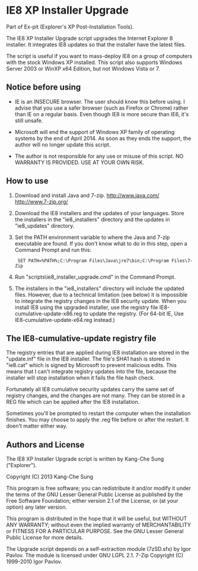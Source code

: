 IE8 XP Installer Upgrade
========================

Part of Ex-pit (Explorer's XP Post-Installation Tools).

The IE8 XP Installer Upgrade script upgrades the Internet Explorer 8 
installer. It integrates IE8 updates so that the installer have the latest 
files.

The script is useful if you want to mass-deploy IE8 on a group of computers 
with the stock Windows XP installed. This script also supports Windows Server 
2003 or WinXP x64 Edition, but not Windows Vista or 7.

Notice before using
-------------------

* IE is an INSECURE browser. The user should know this before using. I advise 
  that you use a safer browser (such as Firefox or Chrome) rather than IE on 
  a regular basis. Even though IE8 is more secure than IE6, it's still unsafe.

* Microsoft will end the support of Windows XP family of operating systems by 
  the end of April 2014. As soon as they ends the support, the author will no 
  longer update this script.
  
* The author is not responsible for any use or misuse of this script. NO 
  WARRANTY IS PROVIDED. USE AT YOUR OWN RISK.
  
How to use
----------

1. Download and install Java and 7-zip.
   <http://www.java.com/> <http://www.7-zip.org/>

2. Download the IE8 installers and the updates of your languages.
   Store the installers in the "ie8_installers" directory and the updates in 
   "ie8_updates" directory.

3. Set the PATH environment variable to where the Java and 7-zip executable 
   are found. If you don't know what to do in this step, open a Command 
   Prompt and run this:

        SET PATH=%PATH%;C:\Program Files\Java\jre7\bin;C:\Program Files\7-Zip

4. Run "scripts\ie8_installer_upgrade.cmd" in the Command Prompt.

5. The installers in the "ie8_installers" directory will include the updated 
   files. However, due to a technical limitation (see below) it is impossible 
   to integrate the registry changes in the IE8 security update. When you 
   install IE8 using the upgraded installer, use the registry file 
   IE8-cumulative-update-x86.reg to update the registry. (For 64-bit IE, Use 
   IE8-cumulative-update-x64.reg instead.)

The IE8-cumulative-update registry file
---------------------------------------

The registry entries that are applied during IE8 installation are stored in 
the "update.inf" file in the IE8 installer. The file's SHA1 hash is stored in 
"ie8.cat" which is signed by Microsoft to prevent malicious edits. This means 
that I can't integrate registry updates into the file, because the installer 
will stop installation when it fails the file hash check.

Fortunately all IE8 cumulative security updates carry the same set of registry 
changes, and the changes are not many. They can be stored in a REG file which 
can be applied after the IE8 installation.

Sometimes you'll be prompted to restart the computer when the installation 
finishes. You may choose to apply the .reg file before or after the restart. 
It doen't matter either way.

Authors and License
-------------------

The IE8 XP Installer Upgrade script is written by Kang-Che Sung ("Explorer").

Copyright (C) 2013 Kang-Che Sung <explorer09 at gmail dot com>

This program is free software; you can redistribute it and/or
modify it under the terms of the GNU Lesser General Public
License as published by the Free Software Foundation; either
version 2.1 of the License, or (at your option) any later version.

This program is distributed in the hope that it will be useful,
but WITHOUT ANY WARRANTY; without even the implied warranty of
MERCHANTABILITY or FITNESS FOR A PARTICULAR PURPOSE.  See the GNU
Lesser General Public License for more details.

The Upgrade script depends on a self-extraction module (7zSD.sfx) by
Igor Pavlov. The module is licensed under GNU LGPL 2.1.
7-Zip Copyright (C) 1999-2010 Igor Pavlov.
